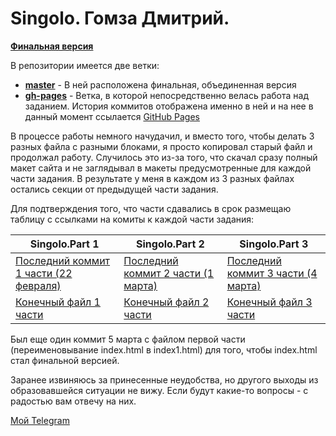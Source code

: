 # Singolo. Гомза Дмитрий. 

[**Финальная версия**](https://dmitriy-homza.github.io/singolo/)

В репозитории имеется две ветки: 
* [**master**](https://github.com/dmitriy-homza/singolo/commits/master) - В ней расположена финальная, объединенная версия 
* [**gh-pages**](https://github.com/dmitriy-homza/singolo/commits/gh-pages) - Ветка, в которой непосредственно велась работа над заданием. История коммитов отображена именно в ней и на нее в данный момент ссылается [GitHub Pages](https://dmitriy-homza.github.io/singolo/)

В процессе работы немного начудачил, и вместо того, чтобы делать 3 разных файла с разными блоками, я просто копировал старый файл и продолжал работу. Случилось это из-за того, что скачал сразу полный макет сайта и не заглядывал в макеты предусмотренные для каждой части задания.
В результате у меня в каждом из 3 разных файлах остались секции от предыдущей части задания.

Для подтверждения того, что части сдавались в срок размещаю таблицу с ссылками на комиты к каждой части задания:

Singolo.Part 1 | Singolo.Part 2 | Singolo.Part 3
------------ | ------------- | -------------
[Последний коммит 1 части (22 февраля)](https://github.com/dmitriy-homza/singolo/commit/e4535045701a3dcd27fb903bcfc5a6249e34d6de) | [Последний коммит 2 части (1 марта)](https://github.com/dmitriy-homza/singolo/commit/e298116f602bb02417d2cb1987fc272cc0bd1fff) | [Последний коммит 3 части (4 марта)](https://github.com/dmitriy-homza/singolo/commit/412481cfa865a884e75291da134b5472d3b8db99) 
[Конечный файл 1 части](https://github.com/dmitriy-homza/singolo/blob/gh-pages/index1.html) | [Конечный файл 2 части](https://github.com/dmitriy-homza/singolo/blob/gh-pages/index2.html) | [Конечный файл 3 части](https://github.com/dmitriy-homza/singolo/blob/gh-pages/index3.html)

Был еще один коммит 5 марта с файлом первой части (переименовывание index.html в index1.html) для того, чтобы index.html стал финальной версией.

Заранее извиняюсь за принесенные неудобства, но другого выходы из образовавшейся ситуации не вижу. Если будут какие-то вопросы - с радостью вам отвечу на них. 

[Мой Telegram](https://t.me/Dmitriy_Homza)
